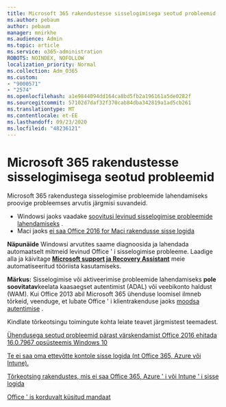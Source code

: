 ```yaml
---
title: Microsoft 365 rakendustesse sisselogimisega seotud probleemid
ms.author: pebaum
author: pebaum
manager: mnirkhe
ms.audience: Admin
ms.topic: article
ms.service: o365-administration
ROBOTS: NOINDEX, NOFOLLOW
localization_priority: Normal
ms.collection: Adm_O365
ms.custom:
- "9000571"
- "2574"
ms.openlocfilehash: a1e9844094dd164ca8bd5fb2a196161a5de0282f
ms.sourcegitcommit: 57102d7daf32f370cab84dba342819a1ad5cb261
ms.translationtype: MT
ms.contentlocale: et-EE
ms.lasthandoff: 09/23/2020
ms.locfileid: "48236121"
---
```

# <a name="issues-signing-into-microsoft-365-apps"></a>Microsoft 365 rakendustesse sisselogimisega seotud probleemid

Microsoft 365 rakendustega sisselogimise probleemide lahendamiseks proovige probleemses arvutis järgmisi suvandeid.  

- Windowsi jaoks vaadake [soovitusi levinud sisselogimise probleemide lahendamiseks](https://docs.microsoft.com/office365/troubleshoot/administration/disabling-adal-wam-not-recommended#recommendations-on-resolving-common-sign-in-issues) .
- Maci jaoks  [ei saa Office 2016 for Maci rakendusse sisse logida](https://docs.microsoft.com/office365/troubleshoot/authentication/sign-in-to-office-2016-for-mac-fail)

**Näpunäide** Windowsi arvutites saame diagnoosida ja lahendada automaatselt mitmeid levinud Office ' i sisselogimise probleeme. Laadige alla ja käivitage  **[Microsoft support ja Recovery Assistant](https://aka.ms/SaRA-OfficeSignInScenario)** meie automatiseeritud tööriista kasutamiseks.

**Märkus:** Sisselogimise või aktiveerimise probleemide lahendamiseks  **pole soovitatav**keelata kaasaegset autentimist (ADAL) või veebikonto haldust (WAM). Kui Office 2013 abil Microsoft 365 ühenduse loomisel ilmneb tõrkeid, veenduge, et lubate Office ' i klientrakenduse jaoks [moodsa autentimise](https://docs.microsoft.com/microsoft-365/admin/security-and-compliance/enable-modern-authentication)  .

Kindlate tõrkeotsingu toimingute kohta leiate teavet järgmistest teemadest.

[Ühendusega seotud probleemid pärast värskendamist Office 2016 ehitada 16.0.7967 opsüsteemis Windows 10](https://docs.microsoft.com/office365/troubleshoot/administration/connection-issue-when-sign-in-office-2016)  

[Te ei saa oma ettevõtte kontole sisse logida (nt Office 365, Azure või Intune).](https://docs.microsoft.com/office365/troubleshoot/authentication/sign-in-to-office-365-azure-intune)

[Tõrkeotsing rakendustes, mis ei saa Office 365, Azure ' i või Intune ' i sisse logida](https://support.office.com/article/how-to-troubleshoot-non-browser-apps-that-can-t-sign-in-to-office-365-azure-or-intune-3ba1b268-66f6-462c-b0e5-070f5c2603c1?ui=en-US&rs=en-US&ad=US)

[Office ' is korduvalt küsitud mandaat](https://docs.microsoft.com/office365/troubleshoot/authentication/access-denied-when-connect-to-office-365)